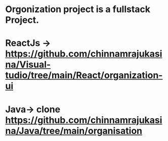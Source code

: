 # Orgonization project is a fullstack Project.
# ReactJs -> https://github.com/chinnamrajukasina/Visual-tudio/tree/main/React/organization-ui
# Java->  clone https://github.com/chinnamrajukasina/Java/tree/main/organisation
